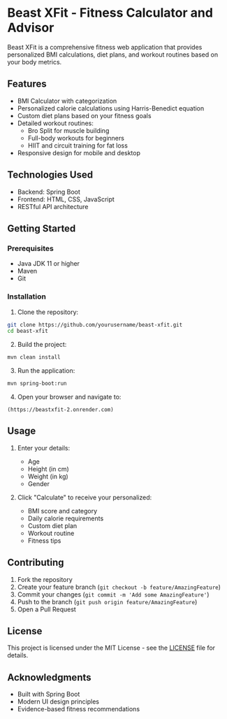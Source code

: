 # Beast XFit - Fitness Calculator and Advisor

Beast XFit is a comprehensive fitness web application that provides personalized BMI calculations, diet plans, and workout routines based on your body metrics.

## Features

- BMI Calculator with categorization
- Personalized calorie calculations using Harris-Benedict equation
- Custom diet plans based on your fitness goals
- Detailed workout routines:
  - Bro Split for muscle building
  - Full-body workouts for beginners
  - HIIT and circuit training for fat loss
- Responsive design for mobile and desktop

## Technologies Used

- Backend: Spring Boot
- Frontend: HTML, CSS, JavaScript
- RESTful API architecture

## Getting Started

### Prerequisites

- Java JDK 11 or higher
- Maven
- Git

### Installation

1. Clone the repository:
```bash
git clone https://github.com/yourusername/beast-xfit.git
cd beast-xfit
```

2. Build the project:
```bash
mvn clean install
```

3. Run the application:
```bash
mvn spring-boot:run
```

4. Open your browser and navigate to:
```
(https://beastxfit-2.onrender.com)
```

## Usage

1. Enter your details:
   - Age
   - Height (in cm)
   - Weight (in kg)
   - Gender

2. Click "Calculate" to receive your personalized:
   - BMI score and category
   - Daily calorie requirements
   - Custom diet plan
   - Workout routine
   - Fitness tips

## Contributing

1. Fork the repository
2. Create your feature branch (`git checkout -b feature/AmazingFeature`)
3. Commit your changes (`git commit -m 'Add some AmazingFeature'`)
4. Push to the branch (`git push origin feature/AmazingFeature`)
5. Open a Pull Request

## License

This project is licensed under the MIT License - see the [LICENSE](LICENSE) file for details.

## Acknowledgments

- Built with Spring Boot
- Modern UI design principles
- Evidence-based fitness recommendations 
